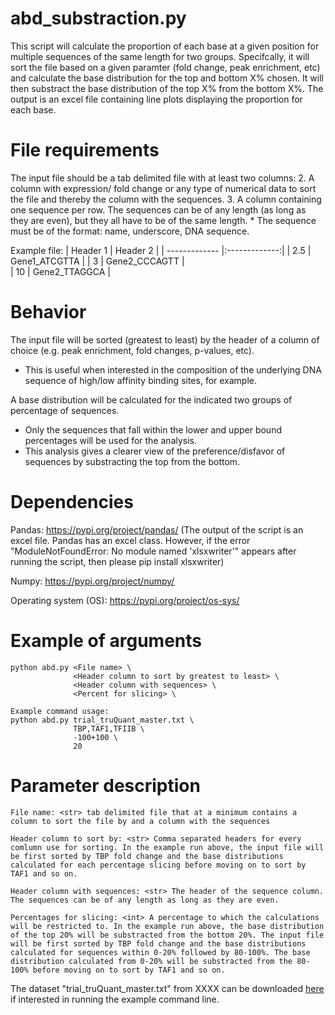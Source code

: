 # abd_substraction.py #
This script will calculate the proportion of each base at a given position for multiple sequences of the same length for two groups. Specifcally, it will sort the file based on a given paramter (fold change, peak enrichment, etc) and calculate the base distribution for the top and bottom X% chosen. It will then substract the base distribution of the top X% from the bottom X%. The output is an excel file containing line plots displaying the proportion for each base. 

# File requirements #
The input file should be a tab delimited file with at least two columns: 
   2. A column with expression/ fold change or any type of numerical data to sort the file and thereby the column with the sequences.
   3. A column containing one sequence per row. The sequences can be of any length (as long as they are even), but they all have to be of the same length.
      * The sequence must be of the format: name, underscore, DNA sequence.

Example file:
| Header 1      | Header 2      |
| ------------- |:-------------:| 
| 2.5           | Gene1_ATCGTTA | 
| 3             | Gene2_CCCAGTT |  
| 10            | Gene2_TTAGGCA |    


# Behavior #
The input file will be sorted (greatest to least) by the header of a column of choice (e.g. peak enrichment, fold changes, p-values, etc). 
  * This is useful when interested in the composition of the underlying DNA sequence of high/low affinity binding sites, for example. 

A base distribution will be calculated for the indicated two groups of percentage of sequences.
  * Only the sequences that fall within the lower and upper bound percentages will be used for the analysis.
  * This analysis gives a clearer view of the preference/disfavor of sequences by substracting the top from the bottom. 

# Dependencies #
Pandas: https://pypi.org/project/pandas/
(The output of the script is an excel file. Pandas has an excel class. However, if the error "ModuleNotFoundError: No module named 'xlsxwriter'" appears after running the script, then please pip install xlsxwriter)

Numpy: https://pypi.org/project/numpy/

Operating system (OS): https://pypi.org/project/os-sys/

# Example of arguments #
```
python abd.py <File name> \
              <Header column to sort by greatest to least> \
              <Header column with sequences> \
              <Percent for slicing> \

Example command usage: 
python abd.py trial_truQuant_master.txt \
              TBP,TAF1,TFIIB \
              -100+100 \
              20
```
# Parameter description #
```
File name: <str> tab delimited file that at a minimum contains a column to sort the file by and a column with the sequences

Header column to sort by: <str> Comma separated headers for every comlumn use for sorting. In the example run above, the input file will be first sorted by TBP fold change and the base distributions calculated for each percentage slicing before moving on to sort by TAF1 and so on.

Header column with sequences: <str> The header of the sequence column. The sequences can be of any length as long as they are even.

Percentages for slicing: <int> A percentage to which the calculations will be restricted to. In the example run above, the base distribution of the top 20% will be substracted from the bottom 20%. The input file will be first sorted by TBP fold change and the base distributions calculated for sequences within 0-20% followed by 80-100%. The base distribution calculated from 0-20% will be substracted from the 80-100% before moving on to sort by TAF1 and so on.
```

The dataset "trial_truQuant_master.txt" from XXXX can be downloaded [here](https://github.com/JuanFSantana/DNA-and-RNA-seq-analysis-essentials/blob/main/Average%20base%20distribution%20plots/trial_truQuant_master.txt) if interested in running the example command line.    
